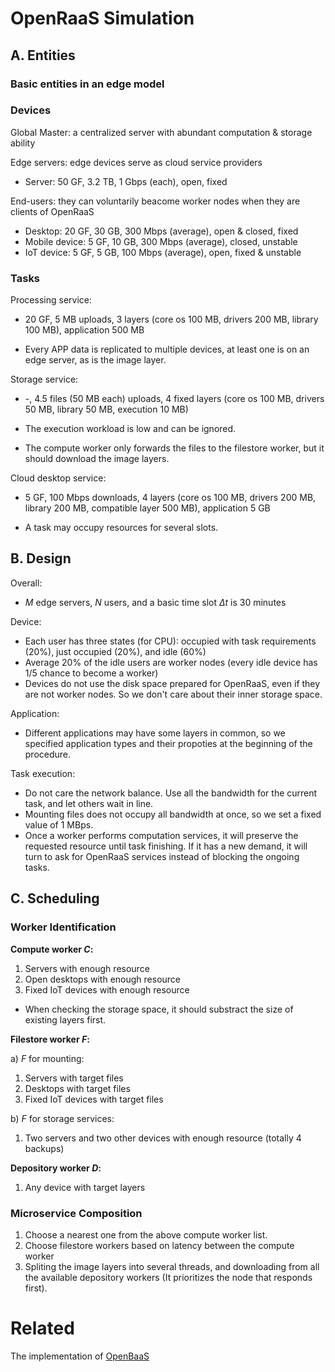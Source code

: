 # OpenRaaS Simulation

## A. Entities

### Basic entities in an edge model

### Devices

Global Master: a centralized server with abundant computation & storage ability

Edge servers: edge devices serve as cloud service providers

- Server: 50 GF, 3.2 TB, 1 Gbps (each), open, fixed

End-users: they can voluntarily beacome worker nodes when they are clients of OpenRaaS

- Desktop: 20 GF, 30 GB, 300 Mbps (average), open & closed, fixed
- Mobile device: 5 GF, 10 GB, 300 Mbps (average), closed, unstable
- IoT device: 5 GF, 5 GB, 100 Mbps (average), open, fixed & unstable

### Tasks

Processing service:

- 20 GF, 5 MB uploads, 3 layers (core os 100 MB, drivers 200 MB, library 100 MB), application 500 MB

- Every APP data is replicated to multiple devices, at least one is on an edge server, as is the image layer.

Storage service:

- -, 4.5 files (50 MB each) uploads, 4 fixed layers (core os 100 MB, drivers 50 MB, library 50 MB, execution 10 MB)

- The execution workload is low and can be ignored.

- The compute worker only forwards the files to the filestore worker, but it should download the image layers.

Cloud desktop service:

- 5 GF, 100 Mbps downloads, 4 layers (core os 100 MB, drivers 200 MB, library 200 MB, compatible layer 500 MB), application 5 GB

- A task may occupy resources for several slots.

<!-- - DataCenter: resource-rich, open, remote
- Edge Server: resource-rich, open
- PC: resource-rich, open
- Laptop: resource-rich, energy-sensitive, open
- AndroidPhone: energy-sensitive, open
- Mac: resource-rich, close
- MacBook: resource-rich, energy-sensitive, close
- IPhone: energy-sensitive, close 
As described in iFogsim simulation toolkit.-->

## B. Design

Overall:

- $M$ edge servers, $N$ users, and a basic time slot $\Delta t$ is 30 minutes

Device:

- Each user has three states (for CPU): occupied with task requirements (20%), just occupied (20%), and idle (60%)
- Average 20% of the idle users are worker nodes (every idle device has 1/5 chance to become a worker)
- Devices do not use the disk space prepared for OpenRaaS, even if they are not worker nodes. So we don't care about their inner storage space.

Application:

- Different applications may have some layers in common, so we specified application types and their propoties at the beginning of the procedure.

Task execution:

- Do not care the network balance. Use all the bandwidth for the current task, and let others wait in line.
- Mounting files does not occupy all bandwidth at once, so we set a fixed value of 1 MBps.
- Once a worker performs computation services, it will preserve the requested resource until task finishing. If it has a new demand, it will turn to ask for OpenRaaS services instead of blocking the ongoing tasks.

## C. Scheduling

### Worker Identification

**Compute worker $C$:**

1. Servers with enough resource
2. Open desktops with enough resource
3. Fixed IoT devices with enough resource

- When checking the storage space, it should substract the size of existing layers first.

**Filestore worker $F$:**

a) $F$ for mounting:

1. Servers with target files
2. Desktops with target files
3. Fixed IoT devices with target files

b) $F$ for storage services:

1. Two servers and two other devices with enough resource (totally 4 backups)

**Depository worker $D$:**

1. Any device with target layers

### Microservice Composition

1. Choose a nearest one from the above compute worker list.
2. Choose filestore workers based on latency between the compute worker
3. Spliting the image layers into several threads, and downloading from all the available depository workers (It prioritizes the node that responds first).

# Related

The implementation of [OpenBaaS](https://github.com/zobinHuang/OpenRaaS)